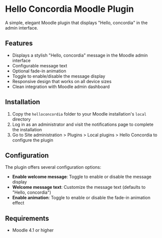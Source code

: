 # Hello Concordia Moodle Plugin

A simple, elegant Moodle plugin that displays "Hello, concordia" in the admin interface.

## Features

- Displays a stylish "Hello, concordia" message in the Moodle admin interface
- Configurable message text
- Optional fade-in animation
- Toggle to enable/disable the message display
- Responsive design that works on all device sizes
- Clean integration with Moodle admin dashboard

## Installation

1. Copy the `helloconcordia` folder to your Moodle installation's `local` directory
2. Log in as an administrator and visit the notifications page to complete the installation
3. Go to Site administration > Plugins > Local plugins > Hello Concordia to configure the plugin

## Configuration

The plugin offers several configuration options:

- **Enable welcome message**: Toggle to enable or disable the message display
- **Welcome message text**: Customize the message text (defaults to "Hello, concordia")
- **Enable animation**: Toggle to enable or disable the fade-in animation effect

## Requirements

- Moodle 4.1 or higher
